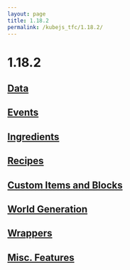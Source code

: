 ```yaml
---
layout: page
title: 1.18.2
permalink: /kubejs_tfc/1.18.2/
---
```


# 1.18.2

## [Data](data/)

## [Events](events/)

## [Ingredients](ingredients/)

## [Recipes](recipes/)

## [Custom Items and Blocks](items-and-blocks/)

## [World Generation](worldgen/)

## [Wrappers](wrappers/)

## [Misc. Features](misc/)